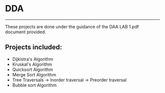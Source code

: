 # DDA
---

These projects are done under the guidance of the DAA LAB 1.pdf document provided.

## Projects included:
* Dijkistra's Algorithm
* Kruskal's Algorithm
* Quicksort Algorithm
* Merge Sort Algorithm
* Tree Traversals
   -> Inorder traversal
   -> Preorder traversal
* Bubble sort Algorithm
